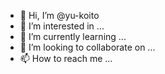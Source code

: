 - 👋 Hi, I’m @yu-koito
- 👀 I’m interested in ...
- 🌱 I’m currently learning ...
- 💞️ I’m looking to collaborate on ...
- 📫 How to reach me ...

<!---
yu-koito/yu-koito is a ✨ special ✨ repository because its `README.md` (this file) appears on your GitHub profile.
You can click the Preview link to take a look at your changes.
--->

